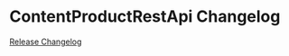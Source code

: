# ContentProductRestApi Changelog

[Release Changelog](https://github.com/spryker/content-product-rest-api/releases)
